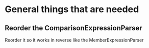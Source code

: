 # General things that are needed

## Reorder the ComparisonExpressionParser

Reorder it so it works in reverse like the MemberExpressionParser

